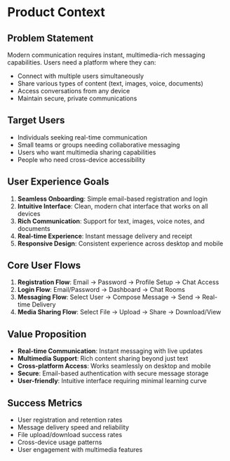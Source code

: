 # Product Context

## Problem Statement
Modern communication requires instant, multimedia-rich messaging capabilities. Users need a platform where they can:
- Connect with multiple users simultaneously
- Share various types of content (text, images, voice, documents)
- Access conversations from any device
- Maintain secure, private communications

## Target Users
- Individuals seeking real-time communication
- Small teams or groups needing collaborative messaging
- Users who want multimedia sharing capabilities
- People who need cross-device accessibility

## User Experience Goals
1. **Seamless Onboarding**: Simple email-based registration and login
2. **Intuitive Interface**: Clean, modern chat interface that works on all devices
3. **Rich Communication**: Support for text, images, voice notes, and documents
4. **Real-time Experience**: Instant message delivery and receipt
5. **Responsive Design**: Consistent experience across desktop and mobile

## Core User Flows
1. **Registration Flow**: Email → Password → Profile Setup → Chat Access
2. **Login Flow**: Email/Password → Dashboard → Chat Rooms
3. **Messaging Flow**: Select User → Compose Message → Send → Real-time Delivery
4. **Media Sharing Flow**: Select File → Upload → Share → Download/View

## Value Proposition
- **Real-time Communication**: Instant messaging with live updates
- **Multimedia Support**: Rich content sharing beyond just text
- **Cross-platform Access**: Works seamlessly on desktop and mobile
- **Secure**: Email-based authentication with secure message storage
- **User-friendly**: Intuitive interface requiring minimal learning curve

## Success Metrics
- User registration and retention rates
- Message delivery speed and reliability
- File upload/download success rates
- Cross-device usage patterns
- User engagement with multimedia features

